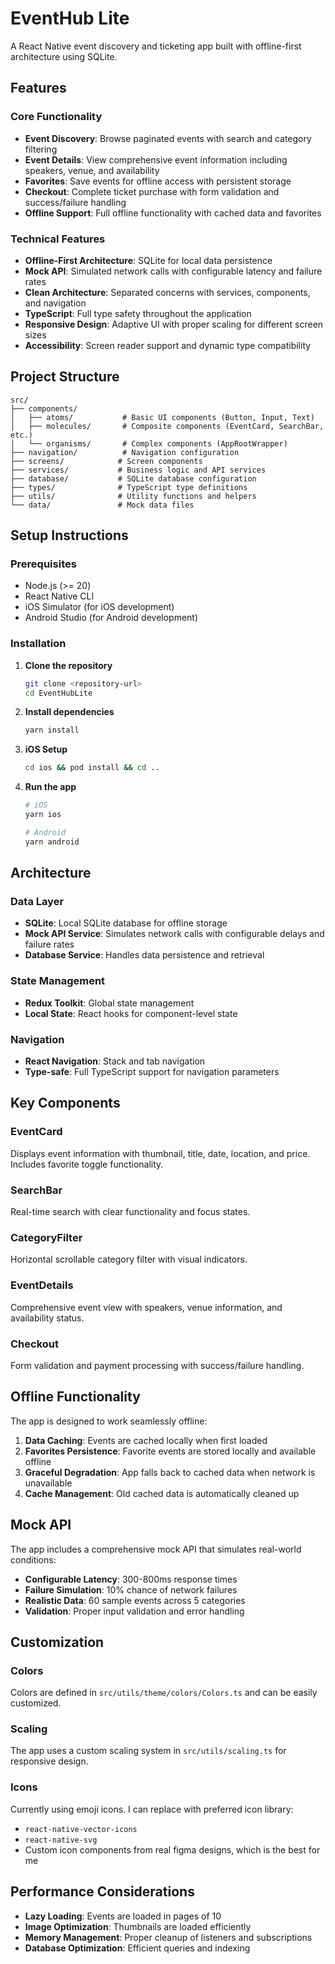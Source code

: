 # EventHub Lite

A React Native event discovery and ticketing app built with offline-first architecture using SQLite.

## Features

### Core Functionality
- **Event Discovery**: Browse paginated events with search and category filtering
- **Event Details**: View comprehensive event information including speakers, venue, and availability
- **Favorites**: Save events for offline access with persistent storage
- **Checkout**: Complete ticket purchase with form validation and success/failure handling
- **Offline Support**: Full offline functionality with cached data and favorites

### Technical Features
- **Offline-First Architecture**: SQLite for local data persistence
- **Mock API**: Simulated network calls with configurable latency and failure rates
- **Clean Architecture**: Separated concerns with services, components, and navigation
- **TypeScript**: Full type safety throughout the application
- **Responsive Design**: Adaptive UI with proper scaling for different screen sizes
- **Accessibility**: Screen reader support and dynamic type compatibility

## Project Structure

```
src/
├── components/
│   ├── atoms/           # Basic UI components (Button, Input, Text)
│   ├── molecules/       # Composite components (EventCard, SearchBar, etc.)
│   └── organisms/       # Complex components (AppRootWrapper)
├── navigation/          # Navigation configuration
├── screens/            # Screen components
├── services/           # Business logic and API services
├── database/           # SQLite database configuration
├── types/              # TypeScript type definitions
├── utils/              # Utility functions and helpers
└── data/               # Mock data files
```

## Setup Instructions

### Prerequisites
- Node.js (>= 20)
- React Native CLI
- iOS Simulator (for iOS development)
- Android Studio (for Android development)

### Installation

1. **Clone the repository**
   ```bash
   git clone <repository-url>
   cd EventHubLite
   ```

2. **Install dependencies**
   ```bash
   yarn install
   ```

3. **iOS Setup**
   ```bash
   cd ios && pod install && cd ..
   ```

4. **Run the app**
   ```bash
   # iOS
   yarn ios
   
   # Android
   yarn android
   ```

## Architecture

### Data Layer
- **SQLite**: Local SQLite database for offline storage
- **Mock API Service**: Simulates network calls with configurable delays and failure rates
- **Database Service**: Handles data persistence and retrieval

### State Management
- **Redux Toolkit**: Global state management
- **Local State**: React hooks for component-level state

### Navigation
- **React Navigation**: Stack and tab navigation
- **Type-safe**: Full TypeScript support for navigation parameters

## Key Components

### EventCard
Displays event information with thumbnail, title, date, location, and price. Includes favorite toggle functionality.

### SearchBar
Real-time search with clear functionality and focus states.

### CategoryFilter
Horizontal scrollable category filter with visual indicators.

### EventDetails
Comprehensive event view with speakers, venue information, and availability status.

### Checkout
Form validation and payment processing with success/failure handling.

## Offline Functionality

The app is designed to work seamlessly offline:

1. **Data Caching**: Events are cached locally when first loaded
2. **Favorites Persistence**: Favorite events are stored locally and available offline
3. **Graceful Degradation**: App falls back to cached data when network is unavailable
4. **Cache Management**: Old cached data is automatically cleaned up

## Mock API

The app includes a comprehensive mock API that simulates real-world conditions:

- **Configurable Latency**: 300-800ms response times
- **Failure Simulation**: 10% chance of network failures
- **Realistic Data**: 60 sample events across 5 categories
- **Validation**: Proper input validation and error handling

## Customization

### Colors
Colors are defined in `src/utils/theme/colors/Colors.ts` and can be easily customized.

### Scaling
The app uses a custom scaling system in `src/utils/scaling.ts` for responsive design.

### Icons
Currently using emoji icons. I can replace with preferred icon library:
- `react-native-vector-icons`
- `react-native-svg`
- Custom icon components from real figma designs, which is the best for me

## Performance Considerations

- **Lazy Loading**: Events are loaded in pages of 10
- **Image Optimization**: Thumbnails are loaded efficiently
- **Memory Management**: Proper cleanup of listeners and subscriptions
- **Database Optimization**: Efficient queries and indexing
